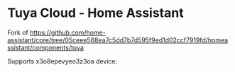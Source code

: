 # Tuya Cloud - Home Assistant

Fork of https://github.com/home-assistant/core/tree/05ceee568ea7c5dd7b7d595f9ed1d02ccf7919fd/homeassistant/components/tuya

Supports x3o8epevyeo3z3oa device.